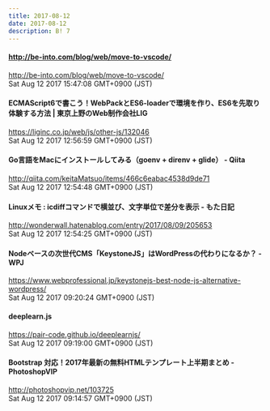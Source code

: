 ```yaml
---
title: 2017-08-12
date: 2017-08-12
description: B! 7
---
```


#### http://be-into.com/blog/web/move-to-vscode/
http://be-into.com/blog/web/move-to-vscode/<br>
Sat Aug 12 2017 15:47:08 GMT+0900 (JST)<br>


#### ECMAScript6で書こう！WebPackとES6-loaderで環境を作り、ES6を先取り体験する方法 | 東京上野のWeb制作会社LIG
https://liginc.co.jp/web/js/other-js/132046<br>
Sat Aug 12 2017 12:56:59 GMT+0900 (JST)<br>


#### Go言語をMacにインストールしてみる（goenv + direnv + glide） - Qiita
http://qiita.com/keitaMatsuo/items/466c6eabac4538d9de71<br>
Sat Aug 12 2017 12:54:48 GMT+0900 (JST)<br>


#### Linuxメモ : icdiffコマンドで横並び、文字単位で差分を表示 - もた日記
http://wonderwall.hatenablog.com/entry/2017/08/09/205653<br>
Sat Aug 12 2017 12:54:25 GMT+0900 (JST)<br>


#### Nodeベースの次世代CMS「KeystoneJS」はWordPressの代わりになるか？ - WPJ
https://www.webprofessional.jp/keystonejs-best-node-js-alternative-wordpress/<br>
Sat Aug 12 2017 09:20:24 GMT+0900 (JST)<br>


#### deeplearn.js
https://pair-code.github.io/deeplearnjs/<br>
Sat Aug 12 2017 09:19:00 GMT+0900 (JST)<br>


#### Bootstrap 対応！2017年最新の無料HTMLテンプレート上半期まとめ - PhotoshopVIP
http://photoshopvip.net/103725<br>
Sat Aug 12 2017 09:14:57 GMT+0900 (JST)<br>



